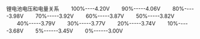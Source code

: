 锂电池电压和电量关系
　　100%----4.20V
　　90%-----4.06V
　　80%-----3.98V
　　70%-----3.92V
　　60%-----3.87V
　　50%-----3.82V
　　40%-----3.79V
　　30%-----3.77V
　　20%-----3.74V
　　10%-----3.68V
　　5%------3.45V
　　0%------3.00V
